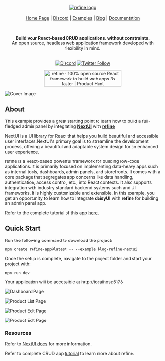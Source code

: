 <div align="center" style="margin: 30px;">
<a href="https://refine.dev/">
  <img alt="refine logo" src="https://refine.ams3.cdn.digitaloceanspaces.com/readme/refine-readme-banner.png">
</a>
<br />
<br />

<div align="center">
    <a href="https://refine.dev">Home Page</a> |
    <a href="https://discord.gg/refine">Discord</a> |
    <a href="https://refine.dev/examples/">Examples</a> | 
    <a href="https://refine.dev/blog/">Blog</a> | 
    <a href="https://refine.dev/docs/">Documentation</a>
</div>
</div>

<br />

<div align="center"><strong>Build your <a href="https://reactjs.org/">React</a>-based CRUD applications, without constraints.</strong><br>An open source, headless web application framework developed with flexibility in mind.

<br />
<br />

[![Discord](https://img.shields.io/discord/837692625737613362.svg?label=&logo=discord&logoColor=ffffff&color=7389D8&labelColor=6A7EC2)](https://discord.gg/refine)
[![Twitter Follow](https://img.shields.io/twitter/follow/refine_dev?style=social)](https://twitter.com/refine_dev)

<a href="https://www.producthunt.com/posts/refine-3?utm_source=badge-top-post-badge&utm_medium=badge&utm_souce=badge-refine&#0045;3" target="_blank"><img src="https://api.producthunt.com/widgets/embed-image/v1/top-post-badge.svg?post_id=362220&theme=light&period=daily" alt="refine - 100&#0037;&#0032;open&#0032;source&#0032;React&#0032;framework&#0032;to&#0032;build&#0032;web&#0032;apps&#0032;3x&#0032;faster | Product Hunt" style="width: 250px; height: 54px;" width="250" height="54" /></a>

</div>

![Cover Image](https://refine.ams3.cdn.digitaloceanspaces.com/blog/2023-09-20-next-ui-panel/social.jpg "Cover Image")

## About

This example provides a great starting point to learn how to build a full-fledged admin panel by integrating [**NextUI**](https://nextui.org/) with [**refine**](https://github.com/refinedev/refine)

NextUI is a UI library for React that helps you build beautiful and accessible user interfaces.NextUI's primary goal is to streamline the development process, offering a beautiful and adaptable system design for an enhanced user experience.

refine is a React-based powerful framework for building low-code applications. It is primarily focused on implementing data-heavy apps such as internal tools, dashboards, admin panels, and storefronts. It comes with a core package that segregates app concerns like data handling, authentication, access control, etc., into React contexts. It also supports integration with industry standard backend systems such and UI frameworks. It is highly customizable and extensible. In this example, you get an opportunity to learn how to integrate **daisyUI** with **refine** for building an admin panel app.

Refer to the complete tutorial of this app [here.](https://refine.dev/blog/next-ui-react-admin-panel/)

## Quick Start

Run the following command to download the project:

```
npm create refine-app@latest -- --example blog-refine-nextui
```

Once the setup is complete, navigate to the project folder and start your project with:

```
npm run dev
```

Your application will be accessible at http://localhost:5173

![Dashboard Page](https://refine.ams3.cdn.digitaloceanspaces.com/example-readmes/Nextui-refine/dash-1.png "Dashboard Page")

![Product List Page](https://refine.ams3.cdn.digitaloceanspaces.com/example-readmes/Nextui-refine/dash-2.png "Product List Page")

![Product Edit Page](https://refine.ams3.cdn.digitaloceanspaces.com/example-readmes/Nextui-refine/dash-3.png "Product Edit Page")

![Product Edit Page](https://refine.ams3.cdn.digitaloceanspaces.com/example-readmes/Nextui-refine/dash-4.png "Product Edit Page")

### Resources

Refer to [NextUI docs](https://nextui.org/docs/guide/introduction) for more information.

Refer to complete CRUD app [tutorial](https://refine.dev/docs/tutorial/introduction/index/) to learn more about refine.
